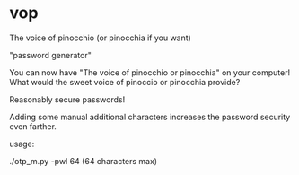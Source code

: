 # vop

The voice of pinocchio (or pinocchia if you want)

"password generator"

You can now have "The voice of pinocchio or pinocchia" on your computer!
What would the sweet voice of pinoccio or pinocchia provide?

Reasonably secure passwords!

Adding some manual additional characters increases the password security even farther.

usage:

./otp_m.py -pwl 64 (64 characters max) 
